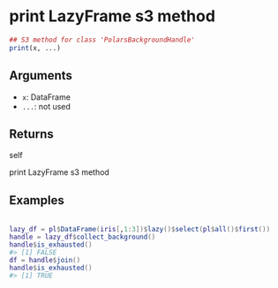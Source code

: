 # print LazyFrame s3 method

```r
## S3 method for class 'PolarsBackgroundHandle'
print(x, ...)
```

## Arguments

- `x`: DataFrame
- `...`: not used

## Returns

self

print LazyFrame s3 method

## Examples

<pre class='r-example'> <code> <span class='r-in'><span></span></span>
<span class='r-in'><span><span class='va'>lazy_df</span> <span class='op'>=</span> <span class='va'>pl</span><span class='op'>$</span><span class='fu'>DataFrame</span><span class='op'>(</span><span class='va'>iris</span><span class='op'>[</span>,<span class='fl'>1</span><span class='op'>:</span><span class='fl'>3</span><span class='op'>]</span><span class='op'>)</span><span class='op'>$</span><span class='fu'>lazy</span><span class='op'>(</span><span class='op'>)</span><span class='op'>$</span><span class='fu'>select</span><span class='op'>(</span><span class='va'>pl</span><span class='op'>$</span><span class='fu'>all</span><span class='op'>(</span><span class='op'>)</span><span class='op'>$</span><span class='fu'>first</span><span class='op'>(</span><span class='op'>)</span><span class='op'>)</span></span></span>
<span class='r-in'><span><span class='va'>handle</span> <span class='op'>=</span> <span class='va'>lazy_df</span><span class='op'>$</span><span class='fu'>collect_background</span><span class='op'>(</span><span class='op'>)</span></span></span>
<span class='r-in'><span><span class='va'>handle</span><span class='op'>$</span><span class='fu'>is_exhausted</span><span class='op'>(</span><span class='op'>)</span></span></span>
<span class='r-out co'><span class='r-pr'>#&gt;</span> [1] FALSE</span>
<span class='r-in'><span><span class='va'>df</span> <span class='op'>=</span> <span class='va'>handle</span><span class='op'>$</span><span class='fu'>join</span><span class='op'>(</span><span class='op'>)</span></span></span>
<span class='r-in'><span><span class='va'>handle</span><span class='op'>$</span><span class='fu'>is_exhausted</span><span class='op'>(</span><span class='op'>)</span></span></span>
<span class='r-out co'><span class='r-pr'>#&gt;</span> [1] TRUE</span>
 </code></pre>